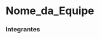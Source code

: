 # Nome_da_Equipe

### Integrantes
[comment]: <> (Coloque aqui o nome completo, em ordem alfabética, 
e o link para o GitHub, de cada um dos colaboradores do projeto)
